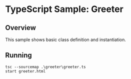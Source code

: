 # TypeScript Sample: Greeter 

## Overview 

This sample shows basic class definition and instantiation.

## Running
```
tsc --sourcemap .\greeter\greeter.ts
start greeter.html
```
